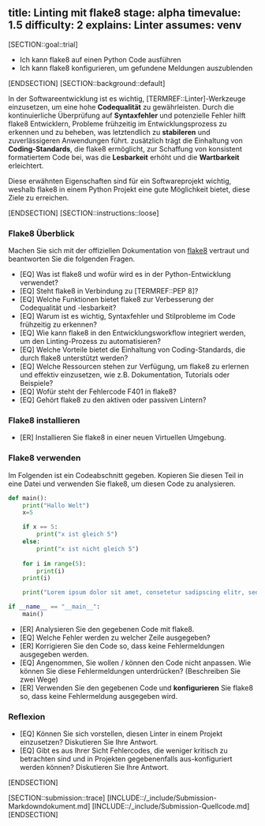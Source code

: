 title: Linting mit flake8
stage: alpha
timevalue: 1.5
difficulty: 2
explains: Linter
assumes: venv
---

[SECTION::goal::trial]

- Ich kann flake8 auf einen Python Code ausführen
- Ich kann flake8 konfigurieren, um gefundene Meldungen auszublenden

[ENDSECTION]
[SECTION::background::default]

In der Softwareentwicklung ist es wichtig, [TERMREF::Linter]-Werkzeuge einzusetzen, um eine hohe
**Codequalität** zu gewährleisten. Durch die kontinuierliche Überprüfung auf **Syntaxfehler** und
potenzielle Fehler hilft flake8 Entwicklern, Probleme frühzeitig im Entwicklungsprozess zu erkennen
und zu beheben, was letztendlich zu **stabileren** und zuverlässigeren Anwendungen führt.
zusätzlich trägt die Einhaltung von **Coding-Standards**, die flake8 ermöglicht, zur Schaffung von
konsistent formatiertem Code bei, was die **Lesbarkeit** erhöht und die **Wartbarkeit** erleichtert.

Diese erwähnten Eigenschaften sind für ein Softwareprojekt wichtig, weshalb flake8 in einem Python
Projekt eine gute Möglichkeit bietet, diese Ziele zu erreichen.

[ENDSECTION]
[SECTION::instructions::loose]

### Flake8 Überblick

Machen Sie sich mit der offiziellen Dokumentation von [flake8](https://flake8.pycqa.org/en/latest/)
vertraut und beantworten Sie die folgenden Fragen.

- [EQ] Was ist flake8 und wofür wird es in der Python-Entwicklung verwendet?
- [EQ] Steht flake8 in Verbindung zu [TERMREF::PEP 8]?
- [EQ] Welche Funktionen bietet flake8 zur Verbesserung der Codequalität und -lesbarkeit?
- [EQ] Warum ist es wichtig, Syntaxfehler und Stilprobleme im Code frühzeitig zu erkennen?
- [EQ] Wie kann flake8 in den Entwicklungsworkflow integriert werden, um den Linting-Prozess zu
  automatisieren?
- [EQ] Welche Vorteile bietet die Einhaltung von Coding-Standards, die durch flake8 unterstützt
  werden?
- [EQ] Welche Ressourcen stehen zur Verfügung, um flake8 zu erlernen und effektiv einzusetzen,
  wie z.B. Dokumentation, Tutorials oder Beispiele?
- [EQ] Wofür steht der Fehlercode F401 in flake8?
- [EQ] Gehört flake8 zu den aktiven oder passiven Lintern?

### Flake8 installieren

- [ER] Installieren Sie flake8 in einer neuen Virtuellen Umgebung.

### Flake8 verwenden

Im Folgenden ist ein Codeabschnitt gegeben. Kopieren Sie diesen Teil in eine Datei und verwenden Sie
flake8, um diesen Code zu analysieren.

```Python
def main():
    print("Hallo Welt")
    x=5   

    if x == 5:
        print("x ist gleich 5")
    else:
        print("x ist nicht gleich 5")
    
    for i in range(5):
        print(i)
    print(i)

    print("Lorem ipsum dolor sit amet, consetetur sadipscing elitr, sed diam nonumy eirmod tempor invidunt ut labore et dolore magna aliquyam erat,")

if __name__ == "__main__":
    main()
```

- [ER] Analysieren Sie den gegebenen Code mit flake8.
- [EQ] Welche Fehler werden zu welcher Zeile ausgegeben?
- [ER] Korrigieren Sie den Code so, dass keine Fehlermeldungen ausgegeben werden.
- [EQ] Angenommen, Sie wollen / können den Code nicht anpassen. Wie können Sie diese Fehlermeldungen
  unterdrücken? (Beschreiben Sie zwei Wege)
- [ER] Verwenden Sie den gegebenen Code und **konfigurieren** Sie flake8 so, dass keine
  Fehlermeldung ausgegeben wird.

### Reflexion

- [EQ] Können Sie sich vorstellen, diesen Linter in einem Projekt einzusetzen? Diskutieren Sie Ihre
  Antwort.
- [EQ] Gibt es aus Ihrer Sicht Fehlercodes, die weniger kritisch zu betrachten sind und in Projekten
  gegebenenfalls aus-konfiguriert werden können? Diskutieren Sie Ihre Antwort.


[ENDSECTION]

[SECTION::submission::trace]
[INCLUDE::/_include/Submission-Markdowndokument.md]
[INCLUDE::/_include/Submission-Quellcode.md]
[ENDSECTION]
